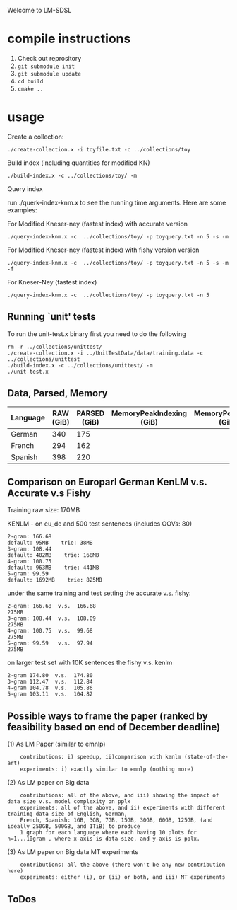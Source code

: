 Welcome to LM-SDSL

# compile instructions

1. Check out reprository
2. `git submodule init`
3. `git submodule update`
4. `cd build`
5. `cmake ..`

# usage

Create a collection:

```
./create-collection.x -i toyfile.txt -c ../collections/toy
```

Build index (including quantities for modified KN)

```
./build-index.x -c ../collections/toy/ -m
```

Query index

run ./querk-index-knm.x to see the running time arguments. Here are some examples:

For Modified Kneser-ney (fastest index) with accurate version
```
./query-index-knm.x -c  ../collections/toy/ -p toyquery.txt -n 5 -s -m
```
For Modified Kneser-ney (fastest index) with fishy version version
```
./query-index-knm.x -c  ../collections/toy/ -p toyquery.txt -n 5 -s -m -f
```
For Kneser-Ney (fastest index)
```
./query-index-knm.x -c  ../collections/toy/ -p toyquery.txt -n 5
```
## Running `unit' tests ##

To run the unit-test.x binary first you need to do the following
```
rm -r ../collections/unittest/
./create-collection.x -i ../UnitTestData/data/training.data -c ../collections/unittest
./build-index.x -c ../collections/unittest/ -m
./unit-test.x
```
## Data, Parsed, Memory

Language | RAW (GiB) | PARSED (GiB) | MemoryPeakIndexing (GiB) | MemoryPeakQuery (GiB) |
---------|-----------|--------------|--------------------------|-----------------------|
German   |   340     |   175        |                          |                       |
French   |   294     |   162        |                          |                       |
Spanish  |   398     |   220        |                          |                       |

## Comparison on Europarl German KenLM v.s. Accurate v.s Fishy ##
Training raw size: 170MB

KENLM - on eu_de and 500 test sentences (includes OOVs:	80)
```
2-gram:	166.68	
default: 95MB    trie: 38MB
3-gram:	108.44
default: 402MB    trie: 168MB
4-gram:	100.75
default: 963MB    trie: 441MB
5-gram:	99.59
default: 1692MB    trie: 825MB
```
under the same training and test setting the accurate v.s. fishy:
```
2-gram:	166.68  v.s.  166.68
275MB
3-gram:	108.44  v.s.  108.09
275MB
4-gram:	100.75  v.s.  99.68
275MB
5-gram:	99.59   v.s.  97.94
275MB
```
on larger test set with 10K sentences the fishy v.s. kenlm
```
2-gram 174.80  v.s.  174.80
3-gram 112.47  v.s.  112.84
4-gram 104.78  v.s.  105.86
5-gram 103.11  v.s.  104.82
```
## Possible ways to frame the paper (ranked by feasibility based on end of December deadline) ##
(1) As LM Paper (similar to emnlp)
```
    contributions: i) speedup, ii)comparison with kenlm (state-of-the-art)
    experiments: i) exactly similar to emnlp (nothing more)
```
(2) As LM paper on Big data
```
    contributions: all of the above, and iii) showing the impact of data size v.s. model complexity on pplx
    experiments: all of the above, and ii) experiments with different training data size of English, German,
    French, Spanish: 1GB, 3GB, 7GB, 15GB, 30GB, 60GB, 125GB, (and ideally 250GB, 500GB, and 1TiB) to produce
    1 graph for each language where each having 10 plots for n=1...10gram , where x-axis is data-size, and y-axis is pplx.
```
(3) As LM paper on Big data MT experiments
```
    contributions: all the above (there won't be any new contribution here)
    experiments: either (i), or (ii) or both, and iii) MT experiments
```
## ToDos ##
